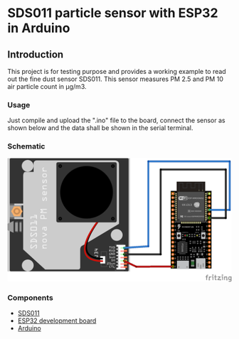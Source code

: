 # SDS011 particle sensor with ESP32 in Arduino

## Introduction

This project is for testing purpose and provides a working example to read out the fine dust sensor SDS011. This sensor measures PM 2.5 and PM 10 air particle count in μg/m3. 

### Usage

Just compile and upload the ".ino" file to the board, connect the sensor as shown below and the data shall be shown in the serial terminal.


### Schematic

![SDS011](pictures/SDS011-ESP32.png)
 
### Components
* [SDS011](https://www.researchgate.net/profile/Achim_Dittler/publication/329809390_Potential_and_Limitations_of_the_Low-Cost_SDS011_Particle_Sensor_for_Monitoring_Urban_Air_Quality/links/5c2745bc299bf12be3a05133/Potential-and-Limitations-of-the-Low-Cost-SDS011-Particle-Sensor-for-Monitoring-Urban-Air-Quality.pdf)
* [ESP32 development board](https://www.espressif.com/en/products/devkits)
* [Arduino](https://www.arduino.cc) 



